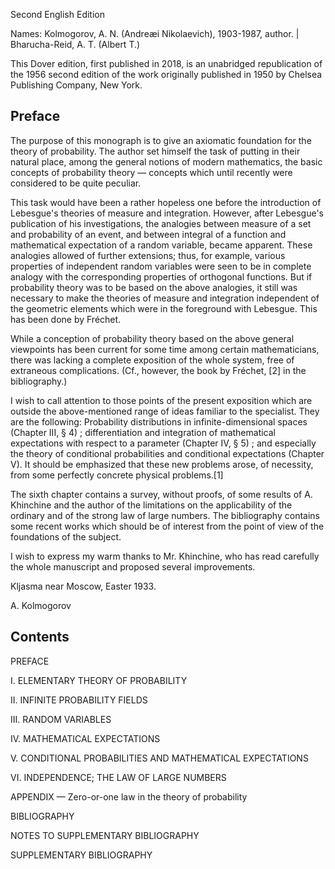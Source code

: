 Second English Edition

Names: Kolmogorov, A. N. (Andreæi Nikolaevich), 1903-1987, author. | Bharucha-Reid, A. T. (Albert T.)

This Dover edition, first published in 2018, is an unabridged republication of the 1956 second edition of the work originally published in 1950 by Chelsea Publishing Company, New York.

## Preface

The purpose of this monograph is to give an axiomatic foundation for the theory of probability. The author set himself the task of putting in their natural place, among the general notions of modern mathematics, the basic concepts of probability theory — concepts which until recently were considered to be quite peculiar.

This task would have been a rather hopeless one before the introduction of Lebesgue's theories of measure and integration. However, after Lebesgue's publication of his investigations, the analogies between measure of a set and probability of an event, and between integral of a function and mathematical expectation of a random variable, became apparent. These analogies allowed of further extensions; thus, for example, various properties of independent random variables were seen to be in complete analogy with the corresponding properties of orthogonal functions. But if probability theory was to be based on the above analogies, it still was necessary to make the theories of measure and integration independent of the geometric elements which were in the foreground with Lebesgue. This has been done by Fréchet.

While a conception of probability theory based on the above general viewpoints has been current for some time among certain mathematicians, there was lacking a complete exposition of the whole system, free of extraneous complications. (Cf., however, the book by Fréchet, [2] in the bibliography.)

I wish to call attention to those points of the present exposition which are outside the above-mentioned range of ideas familiar to the specialist. They are the following: Probability distributions in infinite-dimensional spaces (Chapter III, § 4) ; differentiation and integration of mathematical expectations with respect to a parameter (Chapter IV, § 5) ; and especially the theory of conditional probabilities and conditional expectations (Chapter V). It should be emphasized that these new problems arose, of necessity, from some perfectly concrete physical problems.[1]

The sixth chapter contains a survey, without proofs, of some results of A. Khinchine and the author of the limitations on the applicability of the ordinary and of the strong law of large numbers. The bibliography contains some recent works which should be of interest from the point of view of the foundations of the subject.

I wish to express my warm thanks to Mr. Khinchine, who has read carefully the whole manuscript and proposed several improvements.

Kljasma near Moscow, Easter 1933.

A. Kolmogorov

## Contents

PREFACE

I. ELEMENTARY THEORY OF PROBABILITY

II. INFINITE PROBABILITY FIELDS

III. RANDOM VARIABLES

IV. MATHEMATICAL EXPECTATIONS

V. CONDITIONAL PROBABILITIES AND MATHEMATICAL EXPECTATIONS

VI. INDEPENDENCE; THE LAW OF LARGE NUMBERS

APPENDIX — Zero-or-one law in the theory of probability

BIBLIOGRAPHY

NOTES TO SUPPLEMENTARY BIBLIOGRAPHY

SUPPLEMENTARY BIBLIOGRAPHY